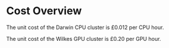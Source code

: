 # Cost Overview

The unit cost of the Darwin CPU cluster is £0.012 per CPU hour. 

The unit cost of the Wilkes GPU cluster is £0.20 per GPU hour. 
